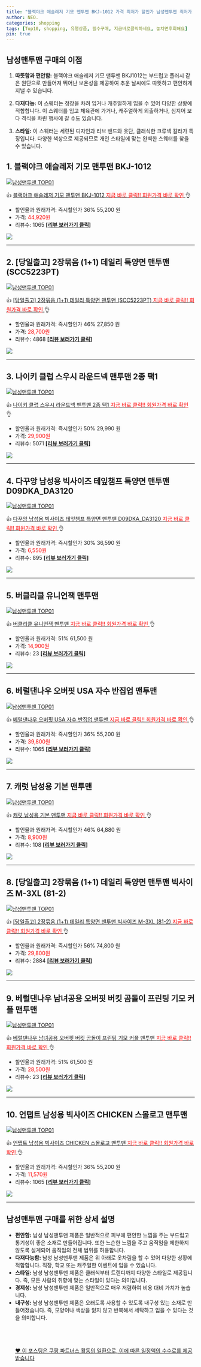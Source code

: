 ```yaml
---
title: "블랙야크 애슬레저 기모 맨투맨 BKJ-1012 가격 최저가 할인가 남성맨투맨 최저가 추천 제품 비교"
author: NEO.
categories: shopping
tags: [Top10, shopping, 유행상품, 필수구매, 지금바로클릭하세요, 놓치면후회해요]
pin: true
---
```

## 남성맨투맨 구매의 이점
1. **따뜻함과 편안함:** 블랙야크 애슬레저 기모 맨투맨 BKJ1012는 부드럽고 플러시 같은 원단으로 만들어져 뛰어난 보온성을 제공하여 추운 날씨에도 따뜻하고 편안하게 지낼 수 있습니다.

2. **다재다능:** 이 스웨터는 정장을 차려 입거나 캐주얼하게 입을 수 있어 다양한 상황에 적합합니다. 이 스웨터를 입고 체육관에 가거나, 캐주얼하게 외출하거나, 심지어 보다 격식을 차린 행사에 갈 수도 있습니다.

3. **스타일:** 이 스웨터는 세련된 디자인과 리브 밴드와 옷단, 클래식한 크루넥 칼라가 특징입니다. 다양한 색상으로 제공되므로 개인 스타일에 맞는 완벽한 스웨터를 찾을 수 있습니다.

   

## 1. 블랙야크 애슬레저 기모 맨투맨 BKJ-1012

[![남성맨투맨 TOP01](https://thumbnail6.coupangcdn.com/thumbnails/remote/490x490ex/image/vendor_inventory/9bfc/5dd5a68f9fabe3c4cef31ad57ba4d13231605deac88d7e0940ce0f264bd0.jpg)](https://link.coupang.com/re/AFFSDP?lptag=AF3617701&subid=GithubCoopas&pageKey=6839802639&traceid=V0-153&itemId=16261320782&vendorItemId=87488697588)


👍 [블랙야크 애슬레저 기모 맨투맨 BKJ-1012 <font color=red> 지금 바로 클릭!! 회원가격 바로 확인 </font> ](https://link.coupang.com/re/AFFSDP?lptag=AF3617701&subid=GithubCoopas&pageKey=6839802639&traceid=V0-153&itemId=16261320782&vendorItemId=87488697588) 👌 


- 할인율과 원래가격: 즉시할인가 36%  55,200   원
- 가격: <span style='color:red'>44,920원</span>
- 리뷰수: 1065  [**[리뷰 보러가기 클릭]**](https://link.coupang.com/re/AFFSDP?lptag=AF3617701&subid=GithubCoopas&pageKey=6839802639&traceid=V0-153&itemId=16261320782&vendorItemId=87488697588)

[![](/discount_price.png)](https://link.coupang.com/re/AFFSDP?lptag=AF3617701&subid=GithubCoopas&pageKey=6839802639&traceid=V0-153&itemId=16261320782&vendorItemId=87488697588)

---


   

## 2. [당일출고] 2장묶음 (1+1) 데일리 특양면 맨투맨 (SCC5223PT)

[![남성맨투맨 TOP01](https://thumbnail7.coupangcdn.com/thumbnails/remote/490x490ex/image/vendor_inventory/3d94/bfc31dc1afd8310725b3a45fb1e2019d567deb2f33e0e09aa59931c0eb79.jpg)](https://link.coupang.com/re/AFFSDP?lptag=AF3617701&subid=GithubCoopas&pageKey=6047099050&traceid=V0-153&itemId=11072515946&vendorItemId=78351988170)


👍 [[당일출고] 2장묶음 (1+1) 데일리 특양면 맨투맨 (SCC5223PT) <font color=red> 지금 바로 클릭!! 회원가격 바로 확인 </font> ](https://link.coupang.com/re/AFFSDP?lptag=AF3617701&subid=GithubCoopas&pageKey=6047099050&traceid=V0-153&itemId=11072515946&vendorItemId=78351988170) 👌 


- 할인율과 원래가격: 즉시할인가 46%  27,850   원
- 가격: <span style='color:red'>28,700원</span>
- 리뷰수: 4868  [**[리뷰 보러가기 클릭]**](https://link.coupang.com/re/AFFSDP?lptag=AF3617701&subid=GithubCoopas&pageKey=6047099050&traceid=V0-153&itemId=11072515946&vendorItemId=78351988170)

[![](/discount_price.png)](https://link.coupang.com/re/AFFSDP?lptag=AF3617701&subid=GithubCoopas&pageKey=6047099050&traceid=V0-153&itemId=11072515946&vendorItemId=78351988170)

---


   

## 3. 나이키 클럽 스우시 라운드넥 맨투맨 2종 택1

[![남성맨투맨 TOP01](https://thumbnail7.coupangcdn.com/thumbnails/remote/490x490ex/image/vendor_inventory/e5c9/d4b002511a3988123faeca5cf9e1e12577a9b5481d0a8982351f547acf79.jpg)](https://link.coupang.com/re/AFFSDP?lptag=AF3617701&subid=GithubCoopas&pageKey=7553279003&traceid=V0-153&itemId=19883153789&vendorItemId=86983616051)


👍 [나이키 클럽 스우시 라운드넥 맨투맨 2종 택1 <font color=red> 지금 바로 클릭!! 회원가격 바로 확인 </font> ](https://link.coupang.com/re/AFFSDP?lptag=AF3617701&subid=GithubCoopas&pageKey=7553279003&traceid=V0-153&itemId=19883153789&vendorItemId=86983616051) 👌 


- 할인율과 원래가격: 즉시할인가 50%  29,990   원
- 가격: <span style='color:red'>29,900원</span>
- 리뷰수: 5071  [**[리뷰 보러가기 클릭]**](https://link.coupang.com/re/AFFSDP?lptag=AF3617701&subid=GithubCoopas&pageKey=7553279003&traceid=V0-153&itemId=19883153789&vendorItemId=86983616051)

[![](/discount_price.png)](https://link.coupang.com/re/AFFSDP?lptag=AF3617701&subid=GithubCoopas&pageKey=7553279003&traceid=V0-153&itemId=19883153789&vendorItemId=86983616051)

---


   

## 4. 다꾸앙 남성용 빅사이즈 테잎챔프 특양면 맨투맨 D09DKA_DA3120

[![남성맨투맨 TOP01](https://thumbnail8.coupangcdn.com/thumbnails/remote/490x490ex/image/rs_quotation_api/vn5ezpst/4921f117fae14566b7506ea69a3cf651.jpg)](https://link.coupang.com/re/AFFSDP?lptag=AF3617701&subid=GithubCoopas&pageKey=6222611047&traceid=V0-153&itemId=12461243919&vendorItemId=79730220231)


👍 [다꾸앙 남성용 빅사이즈 테잎챔프 특양면 맨투맨 D09DKA_DA3120 <font color=red> 지금 바로 클릭!! 회원가격 바로 확인 </font> ](https://link.coupang.com/re/AFFSDP?lptag=AF3617701&subid=GithubCoopas&pageKey=6222611047&traceid=V0-153&itemId=12461243919&vendorItemId=79730220231) 👌 


- 할인율과 원래가격: 즉시할인가 30%  36,590   원
- 가격: <span style='color:red'>6,550원</span>
- 리뷰수: 895  [**[리뷰 보러가기 클릭]**](https://link.coupang.com/re/AFFSDP?lptag=AF3617701&subid=GithubCoopas&pageKey=6222611047&traceid=V0-153&itemId=12461243919&vendorItemId=79730220231)

[![](/discount_price.png)](https://link.coupang.com/re/AFFSDP?lptag=AF3617701&subid=GithubCoopas&pageKey=6222611047&traceid=V0-153&itemId=12461243919&vendorItemId=79730220231)

---


   

## 5. 버클리클 유니언잭 맨투맨

[![남성맨투맨 TOP01](https://thumbnail9.coupangcdn.com/thumbnails/remote/490x490ex/image/vendor_inventory/d7d5/6ccc7ca204a3cbf13008876f8195e0657405cad72c196290b2708f67bbb5.jpg)](https://link.coupang.com/re/AFFSDP?lptag=AF3617701&subid=GithubCoopas&pageKey=15993997&traceid=V0-153&itemId=65370612&vendorItemId=3103840571)


👍 [버클리클 유니언잭 맨투맨 <font color=red> 지금 바로 클릭!! 회원가격 바로 확인 </font> ](https://link.coupang.com/re/AFFSDP?lptag=AF3617701&subid=GithubCoopas&pageKey=15993997&traceid=V0-153&itemId=65370612&vendorItemId=3103840571) 👌 


- 할인율과 원래가격: 51%  61,500   원
- 가격: <span style='color:red'>14,900원</span>
- 리뷰수: 23  [**[리뷰 보러가기 클릭]**](https://link.coupang.com/re/AFFSDP?lptag=AF3617701&subid=GithubCoopas&pageKey=15993997&traceid=V0-153&itemId=65370612&vendorItemId=3103840571)

[![](/discount_price.png)](https://link.coupang.com/re/AFFSDP?lptag=AF3617701&subid=GithubCoopas&pageKey=15993997&traceid=V0-153&itemId=65370612&vendorItemId=3103840571)

---


   

## 6. 베럴댄나우 오버핏 USA 자수 반집업 맨투맨

[![남성맨투맨 TOP01](https://thumbnail9.coupangcdn.com/thumbnails/remote/490x490ex/image/vendor_inventory/85fa/6c8690e059e402f886311beb3f04f514d4c8296a65d4c8fc55fc8ee7b0d9.jpg)](https://link.coupang.com/re/AFFSDP?lptag=AF3617701&subid=GithubCoopas&pageKey=6445998662&traceid=V0-153&itemId=13973150470&vendorItemId=81222049406)


👍 [베럴댄나우 오버핏 USA 자수 반집업 맨투맨 <font color=red> 지금 바로 클릭!! 회원가격 바로 확인 </font> ](https://link.coupang.com/re/AFFSDP?lptag=AF3617701&subid=GithubCoopas&pageKey=6445998662&traceid=V0-153&itemId=13973150470&vendorItemId=81222049406) 👌 


- 할인율과 원래가격: 즉시할인가 36%  55,200   원
- 가격: <span style='color:red'>39,800원</span>
- 리뷰수: 1065  [**[리뷰 보러가기 클릭]**](https://link.coupang.com/re/AFFSDP?lptag=AF3617701&subid=GithubCoopas&pageKey=6445998662&traceid=V0-153&itemId=13973150470&vendorItemId=81222049406)

[![](/discount_price.png)](https://link.coupang.com/re/AFFSDP?lptag=AF3617701&subid=GithubCoopas&pageKey=6445998662&traceid=V0-153&itemId=13973150470&vendorItemId=81222049406)

---


   

## 7. 캐럿 남성용 기본 맨투맨

[![남성맨투맨 TOP01](https://thumbnail7.coupangcdn.com/thumbnails/remote/490x490ex/image/retail/images/1827039075377225-37b076eb-4bc5-4a35-8f61-b25f86ac9be7.jpg)](https://link.coupang.com/re/AFFSDP?lptag=AF3617701&subid=GithubCoopas&pageKey=7411098201&traceid=V0-153&itemId=19202360081&vendorItemId=86319675429)


👍 [캐럿 남성용 기본 맨투맨 <font color=red> 지금 바로 클릭!! 회원가격 바로 확인 </font> ](https://link.coupang.com/re/AFFSDP?lptag=AF3617701&subid=GithubCoopas&pageKey=7411098201&traceid=V0-153&itemId=19202360081&vendorItemId=86319675429) 👌 


- 할인율과 원래가격: 즉시할인가 46%  64,880   원
- 가격: <span style='color:red'>8,900원</span>
- 리뷰수: 108  [**[리뷰 보러가기 클릭]**](https://link.coupang.com/re/AFFSDP?lptag=AF3617701&subid=GithubCoopas&pageKey=7411098201&traceid=V0-153&itemId=19202360081&vendorItemId=86319675429)

[![](/discount_price.png)](https://link.coupang.com/re/AFFSDP?lptag=AF3617701&subid=GithubCoopas&pageKey=7411098201&traceid=V0-153&itemId=19202360081&vendorItemId=86319675429)

---


   

## 8. [당일출고] 2장묶음 (1+1) 데일리 특양면 맨투맨 빅사이즈 M-3XL (81-2)

[![남성맨투맨 TOP01](https://thumbnail10.coupangcdn.com/thumbnails/remote/490x490ex/image/vendor_inventory/392b/5778fc135760f5570bf946040c153cc0833650c65e4287f5f8c58026f22f.png)](https://link.coupang.com/re/AFFSDP?lptag=AF3617701&subid=GithubCoopas&pageKey=6865866181&traceid=V0-153&itemId=16410152054&vendorItemId=87549328268)


👍 [[당일출고] 2장묶음 (1+1) 데일리 특양면 맨투맨 빅사이즈 M-3XL (81-2) <font color=red> 지금 바로 클릭!! 회원가격 바로 확인 </font> ](https://link.coupang.com/re/AFFSDP?lptag=AF3617701&subid=GithubCoopas&pageKey=6865866181&traceid=V0-153&itemId=16410152054&vendorItemId=87549328268) 👌 


- 할인율과 원래가격: 즉시할인가 56%  74,800   원
- 가격: <span style='color:red'>29,800원</span>
- 리뷰수: 2884  [**[리뷰 보러가기 클릭]**](https://link.coupang.com/re/AFFSDP?lptag=AF3617701&subid=GithubCoopas&pageKey=6865866181&traceid=V0-153&itemId=16410152054&vendorItemId=87549328268)

[![](/discount_price.png)](https://link.coupang.com/re/AFFSDP?lptag=AF3617701&subid=GithubCoopas&pageKey=6865866181&traceid=V0-153&itemId=16410152054&vendorItemId=87549328268)

---


   

## 9. 베럴댄나우 남녀공용 오버핏 버킷 곰돌이 프린팅 기모 커플 맨투맨

[![남성맨투맨 TOP01](https://thumbnail7.coupangcdn.com/thumbnails/remote/490x490ex/image/vendor_inventory/0d28/0a06268da98716f6e3e59b0b42df72f9cd6b23ce1202c5521229bdbe736a.jpg)](https://link.coupang.com/re/AFFSDP?lptag=AF3617701&subid=GithubCoopas&pageKey=7811821979&traceid=V0-153&itemId=21191848749&vendorItemId=88253183017)


👍 [베럴댄나우 남녀공용 오버핏 버킷 곰돌이 프린팅 기모 커플 맨투맨 <font color=red> 지금 바로 클릭!! 회원가격 바로 확인 </font> ](https://link.coupang.com/re/AFFSDP?lptag=AF3617701&subid=GithubCoopas&pageKey=7811821979&traceid=V0-153&itemId=21191848749&vendorItemId=88253183017) 👌 


- 할인율과 원래가격: 51%  61,500   원
- 가격: <span style='color:red'>28,500원</span>
- 리뷰수: 23  [**[리뷰 보러가기 클릭]**](https://link.coupang.com/re/AFFSDP?lptag=AF3617701&subid=GithubCoopas&pageKey=7811821979&traceid=V0-153&itemId=21191848749&vendorItemId=88253183017)

[![](/discount_price.png)](https://link.coupang.com/re/AFFSDP?lptag=AF3617701&subid=GithubCoopas&pageKey=7811821979&traceid=V0-153&itemId=21191848749&vendorItemId=88253183017)

---


   

## 10. 언탭트 남성용 빅사이즈 CHICKEN 스몰로고 맨투맨

[![남성맨투맨 TOP01](https://thumbnail9.coupangcdn.com/thumbnails/remote/490x490ex/image/retail/images/2022/10/04/11/3/4f90a848-15a8-4e93-b255-4102e4b549d3.jpg)](https://link.coupang.com/re/AFFSDP?lptag=AF3617701&subid=GithubCoopas&pageKey=6819896937&traceid=V0-153&itemId=16161143402&vendorItemId=83356777233)


👍 [언탭트 남성용 빅사이즈 CHICKEN 스몰로고 맨투맨 <font color=red> 지금 바로 클릭!! 회원가격 바로 확인 </font> ](https://link.coupang.com/re/AFFSDP?lptag=AF3617701&subid=GithubCoopas&pageKey=6819896937&traceid=V0-153&itemId=16161143402&vendorItemId=83356777233) 👌 


- 할인율과 원래가격: 즉시할인가 36%  55,200   원
- 가격: <span style='color:red'>11,570원</span>
- 리뷰수: 1065  [**[리뷰 보러가기 클릭]**](https://link.coupang.com/re/AFFSDP?lptag=AF3617701&subid=GithubCoopas&pageKey=6819896937&traceid=V0-153&itemId=16161143402&vendorItemId=83356777233)

[![](/discount_price.png)](https://link.coupang.com/re/AFFSDP?lptag=AF3617701&subid=GithubCoopas&pageKey=6819896937&traceid=V0-153&itemId=16161143402&vendorItemId=83356777233)

---
## 남성맨투맨 구매를 위한 상세 설명
* **편안함:** 남성 남성맨투맨 제품은 일반적으로 피부에 편안한 느낌을 주는 부드럽고 통기성이 좋은 소재로 만들어집니다. 또한 느슨한 느낌을 주고 움직임을 제한하지 않도록 설계되어 움직임의 전체 범위를 허용합니다.
* **다재다능함:** 남성 남성맨투맨 제품은 위 아래로 옷차림을 할 수 있어 다양한 상황에 적합합니다. 직장, 학교 또는 캐주얼한 이벤트에 입을 수 있습니다.
* **스타일:** 남성 남성맨투맨 제품은 클래식부터 트렌디까지 다양한 스타일로 제공됩니다. 즉, 모든 사람의 취향에 맞는 스타일이 있다는 의미입니다.
* **경제성:** 남성 남성맨투맨 제품은 일반적으로 매우 저렴하여 비용 대비 가치가 높습니다.
* **내구성:** 남성 남성맨투맨 제품은 오래도록 사용할 수 있도록 내구성 있는 소재로 만들어졌습니다. 즉, 모양이나 색상을 잃지 않고 반복해서 세탁하고 입을 수 있다는 것을 의미합니다.<br><br><br><br><br> [ ❤  이 포스팅은 쿠팡 파트너스 활동의 일환으로, 이에 따른 일정액의 수수료를 제공받습니다](https://link.coupang.com/a/bcEFyh)